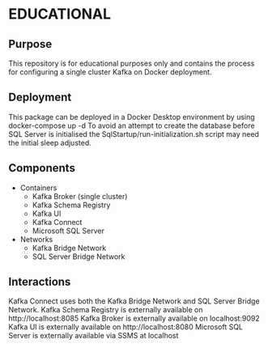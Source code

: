 # EDUCATIONAL

## Purpose
This repository is for educational purposes only and contains the process for configuring a single cluster Kafka on Docker deployment.

## Deployment
This package can be deployed in a Docker Desktop environment by using docker-compose up -d
To avoid an attempt to create the database before SQL Server is initialised the SqlStartup/run-initialization.sh script may need the initial sleep adjusted.

## Components
- Containers
  - Kafka Broker (single cluster)
  - Kafka Schema Registry
  - Kafka UI
  - Kafka Connect
  - Microsoft SQL Server
- Networks
  - Kafka Bridge Network
  - SQL Server Bridge Network

## Interactions
Kafka Connect uses both the Kafka Bridge Network and SQL Server Bridge Network.
Kafka Schema Registry is externally available on http://localhost:8085
Kafka Broker is externally available on localhost:9092
Kafka UI is externally available on http://localhost:8080
Microsoft SQL Server is externally available via SSMS at localhost